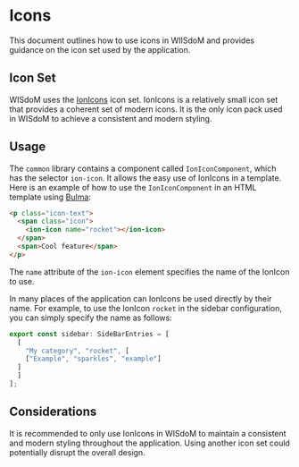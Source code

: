 # Icons

This document outlines how to use icons in WIISdoM and provides guidance on the 
icon set used by the application.

## Icon Set

WISdoM uses the [IonIcons](https://ionic.io/ionicons/) icon set.
IonIcons is a relatively small icon set that provides a coherent set of modern 
icons. 
It is the only icon pack used in WISdoM to achieve a consistent and modern 
styling.

## Usage

The `common` library contains a component called `IonIconComponent`, which has 
the selector `ion-icon`. 
It allows the easy use of IonIcons in a template. 
Here is an example of how to use the `IonIconComponent` in an HTML template 
using [Bulma](style-with-bulma.md):

```html
<p class="icon-text">
  <span class="icon">
    <ion-icon name="rocket"></ion-icon>
  </span>
  <span>Cool feature</span>
</p>
```

The `name` attribute of the `ion-icon` element specifies the name of the 
IonIcon to use.

In many places of the application can IonIcons be used directly by their name.
For example, to use the IonIcon `rocket` in the sidebar configuration, you can 
simply specify the name as follows:

```ts
export const sidebar: SideBarEntries = [
  [
    "My category", "rocket", [
    ["Example", "sparkles", "example"]
  ]
  ]
];
```

## Considerations

It is recommended to only use IonIcons in WISdoM to maintain a consistent and 
modern styling throughout the application. 
Using another icon set could potentially disrupt the overall design.
